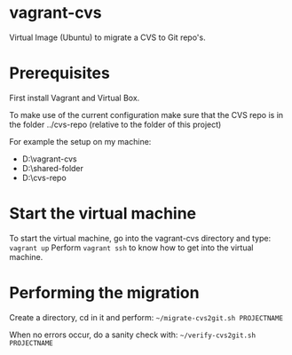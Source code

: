 # vagrant-cvs
Virtual Image (Ubuntu) to migrate a CVS to Git repo's. 

# Prerequisites
First install Vagrant and Virtual Box. 

To make use of the current configuration make sure that the CVS repo is in the folder 
 ../cvs-repo (relative to the folder of this project)

For example the setup on my machine:
* D:\vagrant-cvs
* D:\shared-folder
* D:\cvs-repo

# Start the virtual machine
To start the virtual machine, go into the vagrant-cvs directory and type: 
`vagrant up`
Perform `vagrant ssh` to know how to get into the virtual machine. 


# Performing the migration
Create a directory, cd in it and perform: 
`~/migrate-cvs2git.sh PROJECTNAME`

When no errors occur, do a sanity check with: 
`~/verify-cvs2git.sh PROJECTNAME`